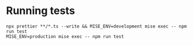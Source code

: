 # Running tests

```
npx prettier **/*.ts --write && MISE_ENV=development mise exec -- npm run test
MISE_ENV=production mise exec -- npm run test
 ```

